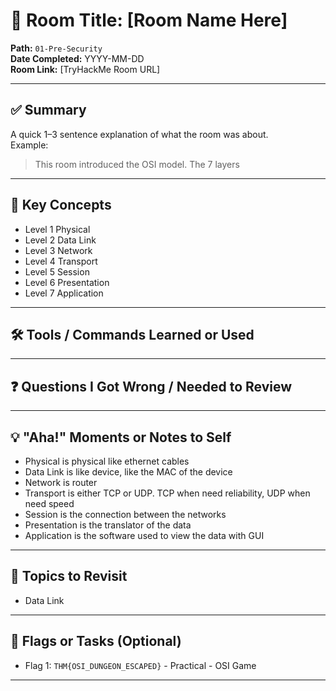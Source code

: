 # 🧠 Room Title: [Room Name Here]

**Path:** `01-Pre-Security`  
**Date Completed:** YYYY-MM-DD  
**Room Link:** [TryHackMe Room URL]

---

## ✅ Summary

A quick 1–3 sentence explanation of what the room was about.  
Example:

> This room introduced the OSI model. The 7 layers

---

## 🔑 Key Concepts

- Level 1 Physical
- Level 2 Data Link
- Level 3 Network
- Level 4 Transport
- Level 5 Session
- Level 6 Presentation
- Level 7 Application

---

## 🛠️ Tools / Commands Learned or Used

---

## ❓ Questions I Got Wrong / Needed to Review

---

## 💡 "Aha!" Moments or Notes to Self

- Physical is physical like ethernet cables
- Data Link is like device, like the MAC of the device
- Network is router
- Transport is either TCP or UDP. TCP when need reliability, UDP when need speed
- Session is the connection between the networks
- Presentation is the translator of the data
- Application is the software used to view the data with GUI

---

## 📌 Topics to Revisit

- Data Link

---

## 🧩 Flags or Tasks (Optional)

- Flag 1: `THM{OSI_DUNGEON_ESCAPED}` - Practical - OSI Game

---
